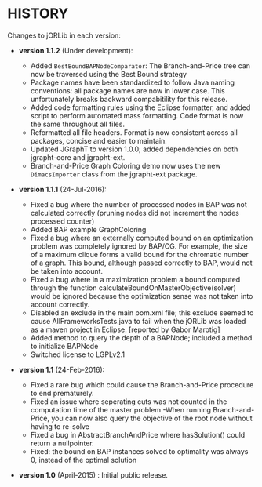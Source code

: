 # HISTORY #

Changes to jORLib in each version:

- **version 1.1.2** (Under development):
	- Added `BestBoundBAPNodeComparator`: The Branch-and-Price tree can now be traversed using the Best Bound strategy
	- Package names have been standardized to follow Java naming conventions: all package names are now in lower case. This unfortunately breaks backward compabitility for this release.
	- Added code formatting rules using the Eclipse formatter, and added script to perform automated mass formatting. Code format is now the same throughout all files.
	- Reformatted all file headers. Format is now consistent across all packages, concise and easier to maintain.
	- Updated JGraphT to version 1.0.0; added dependencies on both jgrapht-core and jgrapht-ext.
	- Branch-and-Price Graph Coloring demo now uses the new `DimacsImporter` class from the jgrapht-ext package.

- **version 1.1.1** (24-Jul-2016):
	- Fixed a bug where the number of processed nodes in BAP was not calculated correctly (pruning nodes did not increment the nodes processed counter)
	- Added BAP example GraphColoring
	- Fixed a bug where an externally computed bound on an optimization problem was completely ignored by BAP/CG. For example, the size of a maximum clique forms a valid bound for the chromatic number of a graph. This bound, although passed correctly to BAP, would not be taken into account.
	- Fixed a bug where in a maximization problem a bound computed through the function calculateBoundOnMasterObjective(solver) would be ignored because the optimization sense was not taken into account correctly.
	- Disabled an exclude in the main pom.xml file; this exclude seemed to cause AllFrameworksTests.java to fail when the jORLib was loaded as a maven project in Eclipse. [reported by Gabor Marotig]
	- Added method to query the depth of a BAPNode; included a method to initialize BAPNode
	- Switched license to LGPLv2.1

- **version 1.1** (24-Feb-2016): 
	- Fixed a rare bug which could cause the Branch-and-Price procedure to end prematurely.
	- Fixed an issue where seperating cuts was not counted in the computation time of the master problem
	-When running Branch-and-Price, you can now also query the objective of the root node without having to re-solve
	- Fixed a bug in AbstractBranchAndPrice where hasSolution() could return a nullpointer.
	- Fixed: the bound on BAP instances solved to optimality was always 0, instead of the optimal solution

- **version 1.0** (April-2015) : Initial public release.

